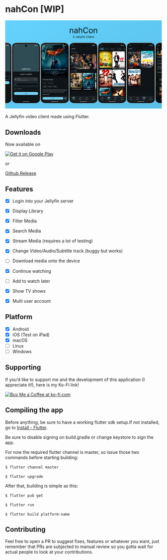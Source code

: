 # nahCon [WIP]
![nahCon Banner](assets/Banner.png)

A Jellyfin video client made using Flutter.

## Downloads

Now available on

<a href='https://play.google.com/store/apps/details?id=com.nahnah.nahcon'><img alt='Get it on Google Play' src='https://play.google.com/intl/en_us/badges/static/images/badges/en_badge_web_generic.png' width=250/></a>

*or*

[Github Release](https://github.com/Nandanrmenon/nahcon/releases)
## Features
- [x] Login into your Jellyfin server
- [x] Display Library
- [x] Filter Media
- [x] Search Media
- [x] Stream Media (requires a lot of testing)
- [x] Change Video/Audio/Subtitle track (buggy but works)
- [ ] Download media onto the device
- [x] Continue watching
- [ ] Add to watch later
- [x] Show TV shows
- [x] Multi user account


## Platform
- [x] Android
- [x] iOS (Test on iPad)
- [x] macOS
- [ ] Linux
- [ ] Windows

## Supporting
If you’d like to support me and the development of this application (I appreciate it!), here is my Ko-Fi link!

<a href='https://ko-fi.com/P5P41KEC9N' target='_blank'><img height='36' style='border:0px;height:36px;' src='https://storage.ko-fi.com/cdn/kofi5.png?v=6' border='0' alt='Buy Me a Coffee at ko-fi.com' /></a>


## Compiling the app
Before anything, be sure to have a working flutter sdk setup.If not installed, go to [Install - Flutter](https://docs.flutter.dev/get-started/install).

Be sure to disable signing on build.gradle or change keystore to sign the app.

For now the required flutter channel is master, so issue those two commands before starting building:
```
$ flutter channel master
```
```
$ flutter upgrade
```

After that, building is simple as this:
```
$ flutter pub get
```
```
$ flutter run
```
```
$ flutter build platform-name
```

## Contributing

Feel free to open a PR to suggest fixes, features or whatever you want, just remember that PRs are subjected to manual review so you gotta wait for actual people to look at your contributions.
